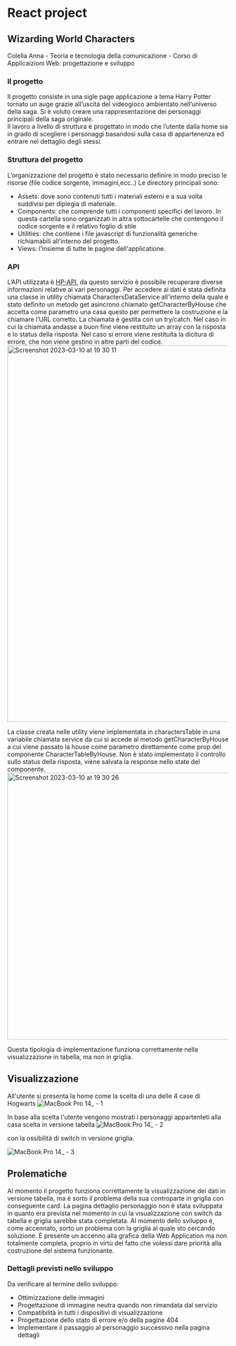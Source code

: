 # React project

## Wizarding World Characters

Colella Anna - Teoria e tecnologia della comunicazione - Corso di Applicaizioni Web: progettazione e sviluppo

### Il progetto 
Il progetto consiste in una sigle page applicazione a tema Harry Potter tornato un auge grazie all’uscita del videogioco ambientato nell’universo della saga. 
Si è voluto creare una rappresentazione dei personaggi principali della saga originale.  
Il lavoro a livello di struttura è progettato in modo che l’utente dalla home sia in grado di scegliere i personaggi basandosi sulla casa di appartenenza ed entrare nel dettaglio degli stessi. 

### Struttura del progetto 
L’organizzazione del progetto è stato necessario definire in modo preciso le risorse (file codice sorgente, immagini,ecc..) 
Le directory principali sono: 
- Assets: dove sono contenuti tutti i materiali esterni e a sua volta suddivisi per diplegia di materiale.
- Components: che comprende tutti i componenti specifici del lavoro. In questa cartella sono organizzati in altra sottocartelle che contengono il codice sorgente e il relativo foglio di stile 
- Utilities: che contiene i file javascript di funzionalità generiche richiamabili all’interno del progetto. 
- Views: l’insieme di tutte le pagine dell'applicatione. 

### API 

L’API utilizzata è  <a href="https://hp-api.onrender.com/"  >
HP-API</a>, da questo servizio è possibile recuperare diverse informazioni relative ai vari personaggi. 
Per accedere ai dati è stata definita una classe in utility chiamata CharactersDataService all’interno della quale è stato definito un metodo get asincrono chiamato getCharacterByHouse che accetta come parametro una casa questo per permettere la costruzione e la chiamare l’URL corretto. 
La chiamata è gestita con un try/catch. Nel caso in cui la chiamata andasse a buon fine viene restituito un array con la risposta e lo status della risposta. 
Nel caso si errore viene restituita la dicitura di errore, che non viene gestino in altre parti del codice. 
 <img width="857" alt="Screenshot 2023-03-10 at 19 30 11" src="https://user-images.githubusercontent.com/98492097/224397073-7aa990d9-6f56-4a9c-82f0-f9d66ebb1e3c.png">

La classe creata nelle utility viene implementata in charactersTable in una variabile chiamata service da cui si accede al metodo getCharacterByHouse a cui viene passato la house come parametro direttamente come prop del componente CharacterTableByHouse. 
Non è stato implementato il controllo sullo status della risposta, viene salvata la response nello state del componente. 
<img width="607" alt="Screenshot 2023-03-10 at 19 30 26" src="https://user-images.githubusercontent.com/98492097/224397153-921901af-8212-4e96-9a29-90cc328a5d0a.png">

Questa tipologia di implementazione funziona correttamente nella visualizzazione in tabella, ma non in griglia. 

## Visualizzazione
All'utente si presenta la home come la scelta di una delle 4 case di Hogwarts 
![MacBook Pro 14_ - 1](https://user-images.githubusercontent.com/98492097/224397486-4ad51554-925f-4eef-ab96-f090c8bb3a07.png)

In base alla scelta l'utente vengono mostrati i personaggi appartenteti alla casa scelta in versione tabella
![MacBook Pro 14_ - 2](https://user-images.githubusercontent.com/98492097/224397506-b866c003-678c-431f-9d9c-028b8144272b.png)

con la ossibilità di switch in versione griglia.

![MacBook Pro 14_ - 3](https://user-images.githubusercontent.com/98492097/224397586-330a6bf0-ccb4-42b6-a373-987cb3e049b2.png)


## Prolematiche
Al momento il progetto funziona correttamente la visualizzazione dei dati in versione  tabella, ma è sorto il problema della sua controparte in griglia con conseguente card. 
La pagina dettaglio personaggio non è stata sviluppata in quanto era prevista nel momento in cui la visualizzazione con switch da tabella e griglia sarebbe stata completata. 
Al momento dello sviluppo è, come accennato, sorto un problema con la griglia al quale sto cercando soluzione. 
È presente un accenno alla grafica della Web Application ma non totalmente completa, proprio in virtù del fatto che volessi dare priorità alla costruzione del sistema funzionante. 

### Dettagli previsti nello sviluppo 
Da verificare al termine dello sviluppo: 
- Ottimizzazione delle immagini 
- Progettazione di immagine neutra quando non rimandata dal servizio
- Compatibilità in tutti i dispositivi di visualizzazione 
- Progettazione dello stato di errore e/o della pagine 404
- Implementare il passaggio al personaggio successivo nella pagina dettagli

